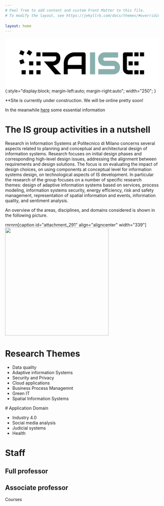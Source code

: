 ```yaml
---
# Feel free to add content and custom Front Matter to this file.
# To modify the layout, see https://jekyllrb.com/docs/themes/#overriding-theme-defaults

layout: home
---
```


![Image](/static/logo_raise_cropped_.png){:style="display:block; margin-left:auto; margin-right:auto"; width="250"; }

**Site is currently under construction.
We will be online pretty soon!
 
In the meanwhile [here](https://www.deib.polimi.it/eng/research-lines/details/85) some essential information

# The IS group activities in a nutshell 

Research in Information Systems at Politecnico di Milano concerns several aspects related to planning and conceptual and architectural design of information systems. Research focuses on initial design phases and corresponding high-level design issues, addressing the alignment between requirements and design solutions. The focus is on evaluating the impact of design choices, on using components at conceptual level for information systems design, on technological aspects of IS development. In particular the research of the group focuses on a number of specific research themes: design of adaptive information systems based on services, process modeling, information systems security, energy efficiency, risk and safety management, representation of spatial information and events, information quality, and sentiment analysis.

An overview of the areas, disciplines, and domains considered is shown in the following picture.</p>rnrnrn[caption id="attachment_291" align="aligncenter" width="339"]<img class=" wp-image-291" title="Research themes @ ISGroup" src="http://isgroup.dei.polimi.it/wp-content/uploads/stackricerca-982x1024.png" alt="" width="339" height="353" /> 
 
# Research Themes
 
 - Data quality
 - Adaptive information Systems
 - Security and Privacy
 - Cloud applications
 - Business Process Managemnt
 - Green IT
 - Spatial Information Systems

# Application Domain

 - Industry 4.0
 - Social media analysis
 - Judicial systems
 - Health 

 # Staff


 ## Full professor

 ## Associate professor

 
 Courses
 
 



 
